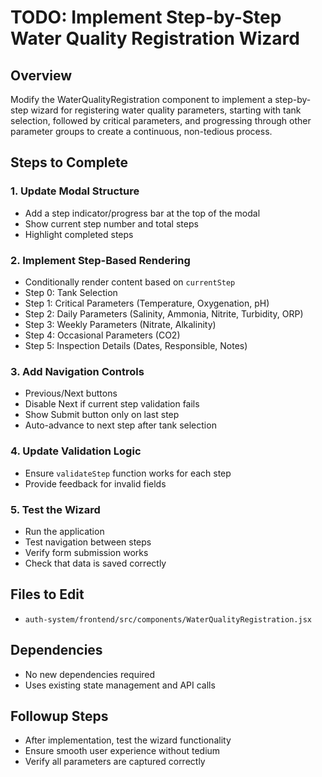 # TODO: Implement Step-by-Step Water Quality Registration Wizard

## Overview
Modify the WaterQualityRegistration component to implement a step-by-step wizard for registering water quality parameters, starting with tank selection, followed by critical parameters, and progressing through other parameter groups to create a continuous, non-tedious process.

## Steps to Complete

### 1. Update Modal Structure
- Add a step indicator/progress bar at the top of the modal
- Show current step number and total steps
- Highlight completed steps

### 2. Implement Step-Based Rendering
- Conditionally render content based on `currentStep`
- Step 0: Tank Selection
- Step 1: Critical Parameters (Temperature, Oxygenation, pH)
- Step 2: Daily Parameters (Salinity, Ammonia, Nitrite, Turbidity, ORP)
- Step 3: Weekly Parameters (Nitrate, Alkalinity)
- Step 4: Occasional Parameters (CO2)
- Step 5: Inspection Details (Dates, Responsible, Notes)

### 3. Add Navigation Controls
- Previous/Next buttons
- Disable Next if current step validation fails
- Show Submit button only on last step
- Auto-advance to next step after tank selection

### 4. Update Validation Logic
- Ensure `validateStep` function works for each step
- Provide feedback for invalid fields

### 5. Test the Wizard
- Run the application
- Test navigation between steps
- Verify form submission works
- Check that data is saved correctly

## Files to Edit
- `auth-system/frontend/src/components/WaterQualityRegistration.jsx`

## Dependencies
- No new dependencies required
- Uses existing state management and API calls

## Followup Steps
- After implementation, test the wizard functionality
- Ensure smooth user experience without tedium
- Verify all parameters are captured correctly
